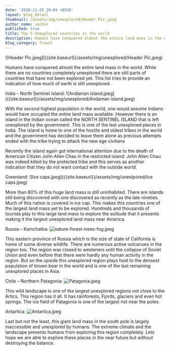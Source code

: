 ```yaml
---
date: '2018-11-25 20:04 +0530'
layout: blog_detail
thumbnail: /assets/img/unexplored/Header Pic.jpeg
author_name: sachin
published: true
title: Top 5 Unexplored countries in the world
description: Humans have conquered almost the entire land mass in the world. While...
blog_category: Travel
---
```

![Header Pic.jpeg]({{site.baseurl}}/assets/img/unexplored/Header Pic.jpeg)


Humans have conquered almost the entire land mass in the world. While there are no countries completely unexplored there are still parts of countries that have not been explored yet. This list tries to provide an indication of how much of earth is still unexplored.

India – North Sentinel Island:
![Andaman island.jpeg]({{site.baseurl}}/assets/img/unexplored/Andaman island.jpeg)

With the second highest population in the world, one would assume Indians would have occupied the entire land mass available. However there is an island in the Indian ocean called the NORTH SENTINEL ISLAND that is left unexplored by the government. This is one of the last unexplored places in India. The island is home to one of the hostile and oldest tribes in the world and the government has decided to leave them alone as previous attempts ended with the tribe trying to attack the new age civilians

Recently the island again got international attention due to the death of American Citizen John Allen Chau in the restricted island. John Allen Chau was indeed killed by the protected tribe and this serves as another indication that they do not want contact with the outside world. 

Greenland:
![Ice caps.jpeg]({{site.baseurl}}/assets/img/unexlpored/Ice caps.jpeg)


More than 80% of this huge land mass is still uninhabited. There are islands still being discovered with one discovered as recently as the late nineties. Much of this nation is covered in ice cap. This makes this  countries one of the largest land mass yet to be explored. Hundreds and thousands of tourists play to this large land mass to explore the solitude that it presents making it the largest unexplored land mass near America.

Russia – Kamchatka:
![nature-forest-trees-fog.jpeg]({{site.baseurl}}/assets/img/unexplored/nature-forest-trees-fog.jpeg)


This eastern province of Russia which is the size of state of California is home of some diverse wildlife. There are numerous active volcanoes in the region too. The region was closed to westeners until the collapse of Soviet Union and even before that there were hardly any human activity in the region.  But on the upside this unexplored region plays host to the densest population of brown bear in the world and is one of the last remaining unexplored places in Asia.

Chile – Northern Patagonia:
![Patagonia.jpeg]({{site.baseurl}}/assets/img/unexplored/Patagonia.jpeg)


This wild landscape is one of the largest unexplored regions not close to the Artics. This region has it all. It has rainforests, Fjords, glaciers and even hot springs. The ice field of Patagonia is one of the largest not near the poles. 

Antartica:
![Antartica.jpeg]({{site.baseurl}}/assets/img/unexplored/Antartica.jpeg)


Last but not the least, this giant land mass in the south pole is largely inaccessible and unexplored by humans. The extreme climate and the landscape prevents humans from exploring this region completely. Lets hope we are able to explore these places in the near future but without destroying the balance.

